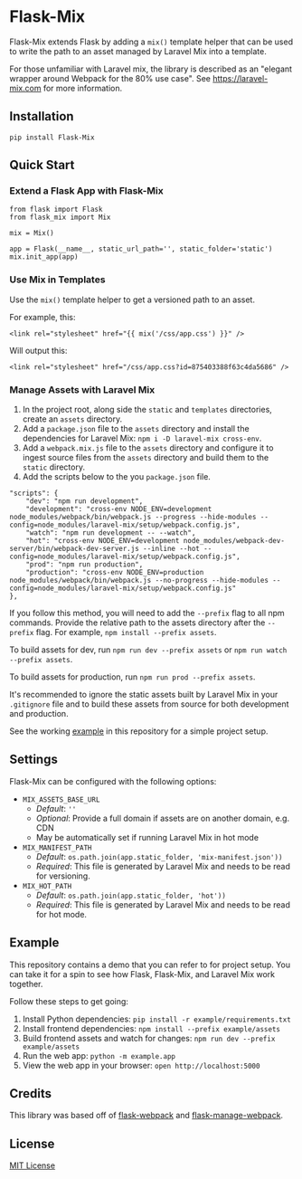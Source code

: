 # Flask-Mix

Flask-Mix extends Flask by adding a `mix()` template helper that can be used to write the path to an asset managed by Laravel Mix into a template.

For those unfamiliar with Laravel mix, the library is described as an "elegant wrapper around Webpack for the 80% use case". See https://laravel-mix.com for more information.

## Installation

`pip install Flask-Mix`

## Quick Start

### Extend a Flask App with Flask-Mix

```
from flask import Flask
from flask_mix import Mix

mix = Mix()

app = Flask(__name__, static_url_path='', static_folder='static')
mix.init_app(app)
```

### Use Mix in Templates

Use the `mix()` template helper to get a versioned path to an asset.

For example, this:

```
<link rel="stylesheet" href="{{ mix('/css/app.css') }}" />
```

Will output this:

```
<link rel="stylesheet" href="/css/app.css?id=875403388f63c4da5686" />
```

### Manage Assets with Laravel Mix

1. In the project root, along side the `static` and `templates` directories, create an `assets` directory.
2. Add a `package.json` file to the `assets` directory and install the dependencies for Laravel Mix: `npm i -D laravel-mix cross-env`.
3. Add a `webpack.mix.js` file to the `assets` directory and configure it to ingest source files from the `assets` directory and build them to the `static` directory.
4. Add the scripts below to the you `package.json` file.

```
"scripts": {
    "dev": "npm run development",
    "development": "cross-env NODE_ENV=development node_modules/webpack/bin/webpack.js --progress --hide-modules --config=node_modules/laravel-mix/setup/webpack.config.js",
    "watch": "npm run development -- --watch",
    "hot": "cross-env NODE_ENV=development node_modules/webpack-dev-server/bin/webpack-dev-server.js --inline --hot --config=node_modules/laravel-mix/setup/webpack.config.js",
    "prod": "npm run production",
    "production": "cross-env NODE_ENV=production node_modules/webpack/bin/webpack.js --no-progress --hide-modules --config=node_modules/laravel-mix/setup/webpack.config.js"
},
```

If you follow this method, you will need to add the `--prefix` flag to all npm commands. Provide the relative path to the assets directory after the `--prefix` flag. For example, `npm install --prefix assets`.

To build assets for dev, run `npm run dev --prefix assets` or `npm run watch --prefix assets`.

To build assets for production, run `npm run prod --prefix assets`.

It's recommended to ignore the static assets built by Laravel Mix in your `.gitignore` file and to build these assets from source for both development and production.

See the working [example](https://github.com/knicklabs/flask-mix/tree/master/example)  in this repository for a simple project setup.

## Settings

Flask-Mix can be configured with the following options:

- `MIX_ASSETS_BASE_URL`
    - *Default*: `''`
    - *Optional*: Provide a full domain if assets are on another domain, e.g. CDN
    - May be automatically set if running Laravel Mix in hot mode
- `MIX_MANIFEST_PATH`
    - *Default*: `os.path.join(app.static_folder, 'mix-manifest.json'))`
    - *Required*: This file is generated by Laravel Mix and needs to be read for versioning.
- `MIX_HOT_PATH`
    - *Default*: `os.path.join(app.static_folder, 'hot'))`
    - *Required*: This file is generated by Laravel Mix and needs to be read for hot mode.

## Example

This repository contains a demo that you can refer to for project setup.  You can take it for a spin to see how Flask, Flask-Mix, and Laravel Mix work together.

Follow these steps to get going:

1. Install Python dependencies: `pip install -r example/requirements.txt`
1. Install frontend dependencies: `npm install --prefix example/assets`
2. Build frontend assets and watch for changes: `npm run dev --prefix example/assets`
3. Run the web app: `python -m example.app`
4. View the web app in your browser: `open http://localhost:5000`

## Credits

This library was based off of [flask-webpack](https://github.com/nickjj/flask-webpack/tree/master/flask_webpack) and [flask-manage-webpack](https://pypi.org/project/Flask-Manage-Webpack/).

## License

[MIT License](https://github.com/knicklabs/flask-mix/blob/master/LICENSE)
